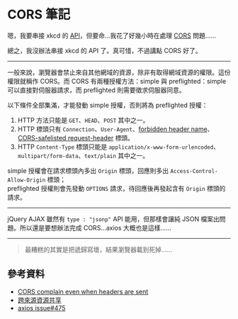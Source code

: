 # CORS 筆記

嗯，我要串接 xkcd 的 [API](https://xkcd.com/json.html)，但要命<span hidden>，這 API 伺服器好像沒有給到[我需要的東西](https://developer.mozilla.org/en-US/docs/Web/HTTP/Headers/Access-Control-Allow-Origin)這真要了我的命……</span>…我花了好幾小時在處理 [CORS](https://developer.mozilla.org/en-US/docs/Web/HTTP/CORS) 問題……

總之，我沒辦法串接 xkcd 的 API 了。真可惜，不過講點 CORS 好了。

-----

一般來說，瀏覽器會禁止來自其他網域的資源，除非有取得網域資源的權限。這份權限就稱作 CORS。而 CORS 有兩種授權方法：simple 與 preflighted：simple 可以直接對伺服器請求，而 preflighted 則需要徵求伺服器同意。

以下條件全部集滿，才能發動 simple 授權，否則將為 preflighted 授權：

1. HTTP 方法只能是 `GET`、`HEAD`、`POST` 其中之一。
2. HTTP 標頭只有 `Connection`、`User-Agent`、[forbidden header name](https://fetch.spec.whatwg.org/#cors-safelisted-request-header)、[CORS-safelisted request-header](https://fetch.spec.whatwg.org/#cors-safelisted-request-header) 標頭。
3. HTTP `Content-Type` 標頭只能是 `application/x-www-form-urlencoded`、`multipart/form-data`、`text/plain` 其中之一。

simple 授權會在請求標頭內多出 `Origin` 標頭，回應則多出 `Access-Control-Allow-Origin` 標頭；<br />
preflighted 授權則會先發動 `OPTIONS` 請求，待回應後再發起含有 `Origin` 標頭的請求。

-----

jQuery AJAX 雖然有 `type : "jsonp"` API 能用，但那樣會讓純 JSON 檔案出問題。所以還是要想辦法完成 CORS…axios 大概也是這樣……

-----

> 最糟糕的其實是把遞歸寫壞，結果瀏覽器載到死掉……

## 參考資料

* [CORS complain even when headers are sent](https://support.mozilla.org/en-US/questions/1152971)
* [跨來源資源共享](https://developer.mozilla.org/zh-TW/docs/Web/HTTP/CORS)
* [axios issue#475](https://github.com/axios/axios/issues/475)